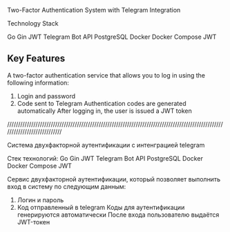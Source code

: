 Two-Factor Authentication System with Telegram Integration

Technology Stack

Go
Gin
JWT
Telegram Bot API
PostgreSQL
Docker
Docker Compose
JWT
## Key Features

A two-factor authentication service that allows you to log in using the following information:
 1. Login and password
 2. Code sent to Telegram
Authentication codes are generated automatically
After logging in, the user is issued a JWT token

////////////////////////////////////////////////////////////////////////////////////////////////////////////////////////////

Система двухфакторной аутентификации с интенграцией telegram

Стек технологий:
Go
Gin
JWT
Telegram Bot API
PostgreSQL
Docker
Docker Compose
JWT

Сервис двухфакторной аутентификации, который позволяет выполнить вход в систему по следующим данным:
 1. Логин и пароль
 2. Код отправленный в telegram
Коды для аутентификации генерируются автоматически
После входа пользователю выдаётся JWT-токен

